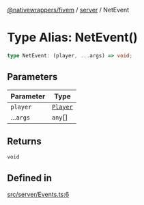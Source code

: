 [@nativewrappers/fivem](../../README.md) / [server](../README.md) / NetEvent

# Type Alias: NetEvent()

```ts
type NetEvent: (player, ...args) => void;
```

## Parameters

| Parameter | Type |
| ------ | ------ |
| `player` | [`Player`](../classes/Player.md) |
| ...`args` | `any`[] |

## Returns

`void`

## Defined in

[src/server/Events.ts:6](https://github.com/nativewrappers/fivem/blob/87bcb6b348baa538f549670f784fcd3ed14240d8/src/server/Events.ts#L6)
